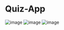 # Quiz-App
![image](https://user-images.githubusercontent.com/50459610/161428943-f4206741-13e4-4ef7-8977-af5514525210.png)
![image](https://user-images.githubusercontent.com/50459610/161428956-4621423b-c5e5-4307-a8cf-7a4f7d688052.png)
![image](https://user-images.githubusercontent.com/50459610/161428960-93fc1008-20bf-41e9-af14-ff7544246109.png)
